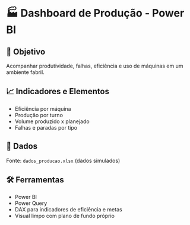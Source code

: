 
# 🏭 Dashboard de Produção - Power BI

## 🎯 Objetivo
Acompanhar produtividade, falhas, eficiência e uso de máquinas em um ambiente fabril.

## 📈 Indicadores e Elementos
- Eficiência por máquina
- Produção por turno
- Volume produzido x planejado
- Falhas e paradas por tipo

## 💾 Dados
Fonte: `dados_producao.xlsx` (dados simulados)

## 🛠️ Ferramentas
- Power BI
- Power Query
- DAX para indicadores de eficiência e metas
- Visual limpo com plano de fundo próprio
